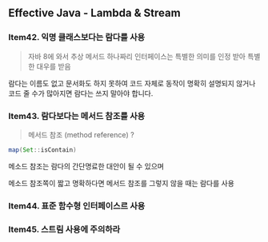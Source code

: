 ## Effective Java - Lambda & Stream



### Item42. 익명 클래스보다는 람다를 사용

>  자바 8에 와서 추상 메서드 하나짜리 인터페이스는 특별한 의미를 인정 받아 특별한 대우를 받음

람다는 이름도 없고 문서화도 하지 못하여 코드 자체로 동작이 명확히 설명되지 않거나 코드 줄 수가 많아지면 람다는 쓰지 말아야 합니다.



### Item43. 람다보다는 메서드 참조를 사용

> 메서드 참조 (method reference) ?

```java
map(Set::isContain)
```

메소드 참조는 람다의 간단명료한 대안이 될 수 있으며 

메소드 참조쪽이 짧고 명확하다면 메서드 참조를 그렇지 않을 때는 람다를 사용



### Item44. 표준 함수형 인터페이스르 사용





### Item45. 스트림 사용에 주의하라

